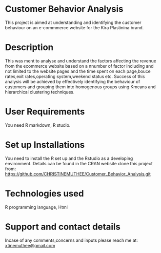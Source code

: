 # Customer Behavior Analysis
This project is aimed at understanding and identifying the customer behaviour on an e-commmerce website for the Kira Plastinina brand.
# Description
This was ment to analyse and understand the factors affecting the revenue from the ecommerce website based on a nnumber of factor including and not limited to the website pages and the time spent on each page,bouce rates,exit rates,operating system,weekend status etc.
Success of this analysis will be achieved by effectively identifying the behaviour of customers and grouping them into homogenous groups using Kmeans and hierarchical clustering techniques.
# User Requirements
You need R markdown, R studio.
# Set up Installations
You need to install the R set up and the Rstudio as a developing environment.
Details can be found in the CRAN website
clone this project from: https://github.com/CHRISTINEMUTHEE/Customer_Behavior_Analysis.git
# Technologies used
R programming language, Html
# Support and contact details
Incase of any comments,concerns and inputs please reach me at:
xtinemuthee@gmail.com 